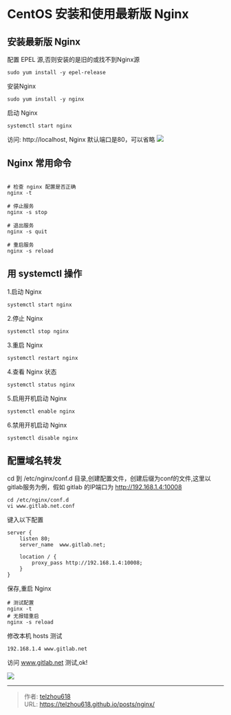 # CentOS 安装和使用最新版 Nginx


## 安装最新版 Nginx

配置 EPEL 源,否则安装的是旧的或找不到Nginx源
```shell
sudo yum install -y epel-release
```
安装Nginx
```shell
sudo yum install -y nginx
```

启动 Nginx
```shell
systemctl start nginx
```
访问: http://localhost, Nginx 默认端口是80，可以省略
![](https://raw.gitmirror.com/telzhou618/images/main/img03/img.png)


## Nginx 常用命令
```shell

# 检查 nginx 配置是否正确
nginx -t

# 停止服务
nginx -s stop

# 退出服务
nginx -s quit

# 重启服务
nginx -s reload
```
## 用 systemctl 操作

1.启动 Nginx
```shell
systemctl start nginx
```
2.停止 Nginx
```shell
systemctl stop nginx
```
3.重启 Nginx
```shell
systemctl restart nginx
```
4.查看 Nginx 状态
```shell
systemctl status nginx
```

5.启用开机启动 Nginx
```shell
systemctl enable nginx
```

6.禁用开机启动 Nginx
```shell
systemctl disable nginx
```

## 配置域名转发

cd 到 /etc/nginx/conf.d 目录,创建配置文件，创建后缀为conf的文件,这里以gitlab服务为例，假如 gitlab 的IP端口为 http://192.168.1.4:10008
```shell
cd /etc/nginx/conf.d
vi www.gitlab.net.conf
```
键入以下配置
```shell
server {
    listen 80;
    server_name  www.gitlab.net;

    location / {
        proxy_pass http://192.168.1.4:10008;
    }
}
```
保存,重启 Nginx
```shell
# 测试配置
nginx -t  
# 无报错重启
nginx -s reload 
```
修改本机 hosts 测试
```shell
192.168.1.4 www.gitlab.net
```
访问 www.gitlab.net 测试,ok!

![](https://raw.gitmirror.com/telzhou618/images/main/img03/20240423004633.png)







---

> 作者: [telzhou618](https://github.com/telzhou618)  
> URL: https://telzhou618.github.io/posts/nginx/  

